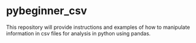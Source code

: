# pybeginner_csv
This repository will provide instructions and examples of how to manipulate information in csv files for analysis in python using pandas.
